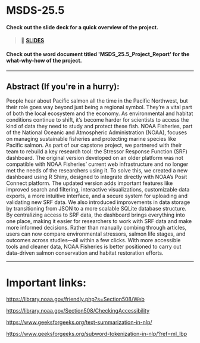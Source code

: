# MSDS-25.5

#### Check out the slide deck for a quick overview of the project. 
> 🔗 **[SLIDES](https://www.figma.com/slides/AphcX38ejQTjJgArRaCV2j/NOAA_Slides?node-id=59-1146&t=2kh8fvjlamIpNmbh-1)**

#### Check out the word document titled 'MSDS_25.5_Project_Report' for the what-why-how of the project. 

---

## Abstract (If you're in a hurry):

People hear about Pacific salmon all the time in the Pacific Northwest, but their role goes way beyond just being a regional symbol. They’re a vital part of both the local ecosystem and the economy. As environmental and habitat conditions continue to shift, it’s become harder for scientists to access the kind of data they need to study and protect these fish. NOAA Fisheries, part of the National Oceanic and Atmospheric Administration (NOAA), focuses on managing sustainable fisheries and protecting marine species like Pacific salmon. As part of our capstone project, we partnered with their team to rebuild a key research tool: the Stressor Response Function (SRF) dashboard. The original version developed on an older platform was not compatible with NOAA Fisheries’ current web infrastructure and no longer met the needs of the researchers using it. To solve this, we created a new dashboard using R Shiny, designed to integrate directly with NOAA’s Posit Connect platform. The updated version adds important features like improved search and filtering, interactive visualizations, customizable data exports, a more intuitive interface, and a secure system for uploading and validating new SRF data. We also introduced improvements in data storage by transitioning from JSON to a more scalable SQLite database structure. By centralizing access to SRF data, the dashboard brings everything into one place, making it easier for researchers to work with SRF data and make more informed decisions. Rather than manually combing through articles, users can now compare environmental stressors, salmon life stages, and outcomes across studies—all within a few clicks. With more accessible tools and cleaner data, NOAA Fisheries is better positioned to carry out data-driven salmon conservation and habitat restoration efforts.

---




# Important links:

https://library.noaa.gov/friendly.php?s=Section508/Web

https://library.noaa.gov/Section508/CheckingAccessibility

https://www.geeksforgeeks.org/text-summarization-in-nlp/

https://www.geeksforgeeks.org/subword-tokenization-in-nlp/?ref=ml_lbp
